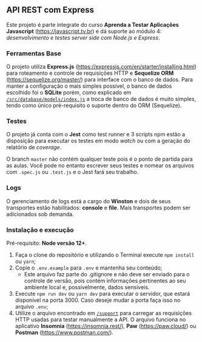 ## API REST com Express

Este projeto é parte integrate do curso **Aprenda a Testar Aplicações Javascript** (https://javascript.tv.br) e dá suporte ao módulo 4: _desenvolvimento e testes server side com Node.js e Express_.

### Ferramentas Base

O projeto utiliza **Express.js** (https://expressjs.com/en/starter/installing.html) para roteamento e controle de requisições HTTP e **Sequelize ORM** (https://sequelize.org/master/) para interface com o banco de dados. Para manter a configuração o mais simples possível, o banco de dados escolhido foi o **SQLite** porém, como explicado em [`/src/database/models/index.js`](https://github.com/vedovelli/curso-javascript-testes-modulo-4/blob/master/src/database/models/index.js) a troca de banco de dados é muito simples, tendo como único pré-requisito o suporte dentro do ORM (Sequelize).

### Testes

O projeto já conta com o **Jest** como test runner e 3 scripts npm estão a disposição para executar os testes em modo _watch_ ou com a geração do relatório de _coverage_.

O branch `master` não contém qualquer teste pois é o ponto de partida para as aulas. Você pode no entanto escrever seus testes e nomear os arquivos com `.spec.js` ou `.test.js` e o Jest fará seu trabalho.

### Logs

O gerenciamento de logs está a cargo do **Winston** e dois de seus transportes estão habilitados: **console** e **file**. Mais transportes podem ser adicionados sob demanda.

### Instalação e execução

Pré-requisito: **Node versão 12+**.

1. Faça o clone do repositório e utilizando o Terminal execute `npm install` ou `yarn`;
2. Copie o `.env.example` para `.env` e mantenha seu conteúdo;
   - Este arquivo faz parte do .gitignore e não deve ser enviado para o controle de versão, pois contém informações pertinentes ao seu ambiente local e, possivelmente, dados sensíveis.
3. Execute `npm run dev` ou `yarn dev` para executar o servidor, que estará disponível na porta 3000. Caso deseje mudar a porta faça isso no arquivo `.env`;
4. Utilize o arquivo encontrado em [`/support`](https://github.com/vedovelli/curso-javascript-testes-modulo-4/blob/master/support/) para carregar as requisições HTTP usadas para testar manualmente a API. O arquivo funciona no aplicativo **Insomnia** (https://insomnia.rest/), **Paw** (https://paw.cloud/) ou **Postman** (https://www.postman.com/).
